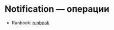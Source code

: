 # Notification — операции
- Runbook: [runbook](../../modules/backend-notification/backend-notification-service/runbook.md)
